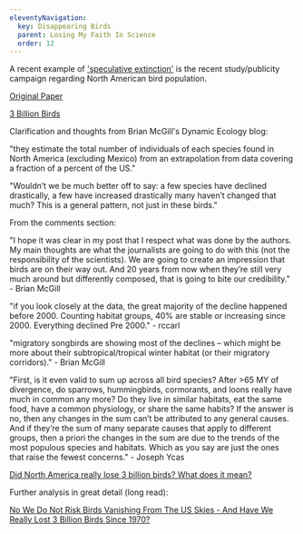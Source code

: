 ```yaml
---
eleventyNavigation:
  key: Disappearing Birds
  parent: Losing My Faith In Science
  order: 12
---
```

A recent example of ['speculative extinction'](Speculative-Extinctions) is the recent study/publicity campaign regarding North American bird population. 

[Original Paper](https://science.sciencemag.org/content/366/6461/120.full?ijkey=dcWYzH9MGv13I&keytype=ref&siteid=sci)

[3 Billion Birds](https://www.3billionbirds.org/)

Clarification and thoughts from Brian McGill's Dynamic Ecology blog:

"they estimate the total number of individuals of each species found in North America (excluding Mexico) from an extrapolation from data covering a fraction of a percent of the US."

"Wouldn’t we be much better off to say: a few species have declined drastically, a few have increased drastically many haven’t changed that much? This is a general pattern, not just in these birds."

From the comments section:

"I hope it was clear in my post that I respect what was done by the authors. My main thoughts are what the journalists are going to do with this (not the responsibility of the scientists). We are going to create an impression that birds are on their way out. And 20 years from now when they’re still very much around but differently composed, that is going to bite our credibility." - Brian McGill

"if you look closely at the data, the great majority of the decline happened before 2000. Counting habitat groups, 40% are stable or increasing since 2000. Everything declined Pre 2000." - rccarl

"migratory songbirds are showing most of the declines – which might be more about their subtropical/tropical winter habitat (or their migratory corridors)." - Brian McGill

"First, is it even valid to sum up across all bird species? After >65 MY of divergence, do sparrows, hummingbirds, cormorants, and loons really have much in common any more? Do they live in similar habitats, eat the same food, have a common physiology, or share the same habits? If the answer is no, then any changes in the sum can’t be attributed to any general causes. And if they’re the sum of many separate causes that apply to different groups, then a priori the changes in the sum are due to the trends of the most populous species and habitats. Which as you say are just the ones that raise the fewest concerns." - Joseph Ycas

[Did North America really lose 3 billion birds? What does it mean?](https://dynamicecology.wordpress.com/2019/09/20/did-north-america-really-lose-3-billion-birds-what-does-it-mean/)

Further analysis in great detail (long read):

[No We Do Not Risk Birds Vanishing From The US Skies - And Have We Really Lost 3 Billion Birds Since 1970?](https://www.science20.com/robert_walker/no_risk_of_extinction_of_common_birds_in_us_and_have_we_really_lost_3_billion_birds-242037)
